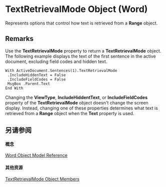 
# TextRetrievalMode Object (Word)

Represents options that control how text is retrieved from a  **Range** object.


## Remarks

Use the  **TextRetrievalMode** property to return a **TextRetrievalMode** object. The following example displays the text of the first sentence in the active document, excluding field codes and hidden text.


```
With ActiveDocument.Sentences(1).TextRetrievalMode 
 .IncludeHiddenText = False 
 .IncludeFieldCodes = False 
 MsgBox .Parent.Text 
End With
```

Changing the  **ViewType**, **IncludeHiddentText**, or **IncludeFieldCodes** property of the **TextRetrievalMode** object doesn't change the screen display. Instead, changing one of these properties determines what text is retrieved from a **Range** object when the **Text** property is used.


## 另请参阅


#### 概念


[Word Object Model Reference](be452561-b436-bb9b-6f94-3faa9a74a6fd.md)
#### 其他资源


[TextRetrievalMode Object Members](http://msdn.microsoft.com/library/396684eb-f260-9e82-e8b5-14301c5e55c3%28Office.15%29.aspx)